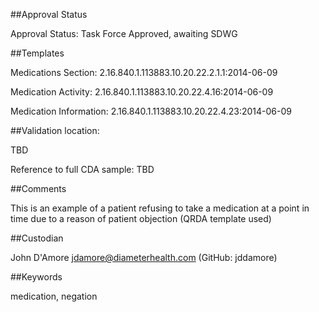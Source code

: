 ##Approval Status

Approval Status: Task Force Approved, awaiting SDWG

##Templates

Medications Section: 2.16.840.1.113883.10.20.22.2.1.1:2014-06-09

Medication Activity: 2.16.840.1.113883.10.20.22.4.16:2014-06-09

Medication Information: 2.16.840.1.113883.10.20.22.4.23:2014-06-09

##Validation location: 

TBD

Reference to full CDA sample: TBD

##Comments

This is an example of a patient refusing to take a medication at a point in time due to a reason of patient objection (QRDA template used)

##Custodian

John D'Amore jdamore@diameterhealth.com (GitHub: jddamore)

##Keywords

medication, negation